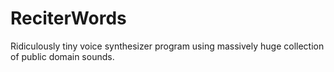 # ReciterWords
Ridiculously tiny  voice synthesizer program using massively huge collection of public domain sounds.
